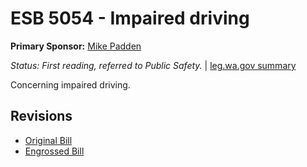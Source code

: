 # ESB 5054 - Impaired driving
**Primary Sponsor:** [Mike Padden](/person/leg/mike.padden.md)

*Status: First reading, referred to Public Safety.* | [leg.wa.gov summary](https://app.leg.wa.gov/billsummary?BillNumber=5054&Year=2021)

Concerning impaired driving.

## Revisions
* [Original Bill](1/)
* [Engrossed Bill](1/)